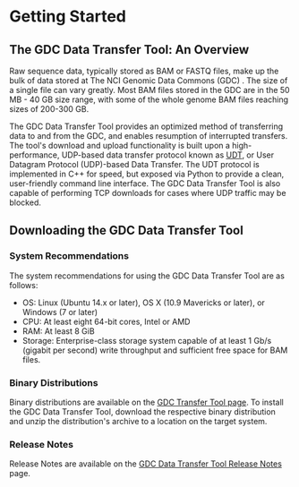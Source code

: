 # Getting Started

## The GDC Data Transfer Tool: An Overview

Raw sequence data, typically stored as BAM or FASTQ files, make up the bulk of data stored at The NCI Genomic Data Commons (GDC) . The size of a single file can vary greatly. Most BAM files stored in the GDC are in the 50 MB - 40 GB size range, with some of the whole genome BAM files reaching sizes of 200-300 GB.

The GDC Data Transfer Tool provides an optimized method of transferring data to and from the GDC, and enables resumption of interrupted transfers. The tool's download and upload functionality is built upon a high-performance, UDP-based data transfer protocol known as [UDT](http://udt.sourceforge.net/), or User Datagram Protocol (UDP)-based Data Transfer. The UDT protocol is implemented in C++ for speed, but exposed via Python to provide a clean, user-friendly command line interface. The GDC Data Transfer Tool is also capable of performing TCP downloads for cases where UDP traffic may be blocked.

## Downloading the GDC Data Transfer Tool

### System Recommendations

The system recommendations for using the GDC Data Transfer Tool&nbsp;are as follows:

* OS: Linux (Ubuntu 14.x or later), OS X (10.9 Mavericks or later), or Windows (7 or later)
* CPU: At least eight 64-bit cores, Intel or AMD
* RAM: At least 8 GiB
* Storage: Enterprise-class storage system capable of at least 1 Gb/s (gigabit per second) write throughput and sufficient free space for BAM files.

### Binary Distributions

Binary distributions are available on the [GDC Transfer Tool page](https://gdc.nci.nih.gov/access-data/gdc-data-transfer-tool). To install the GDC Data Transfer Tool, download the respective binary distribution and unzip the distribution&#39;s archive to a location on the target system.

### Release Notes

Release Notes are available on the [GDC Data Transfer Tool Release Notes](../../Data_Transfer_Tool/Release_Notes/DTT_Release_Notes.md) page.
